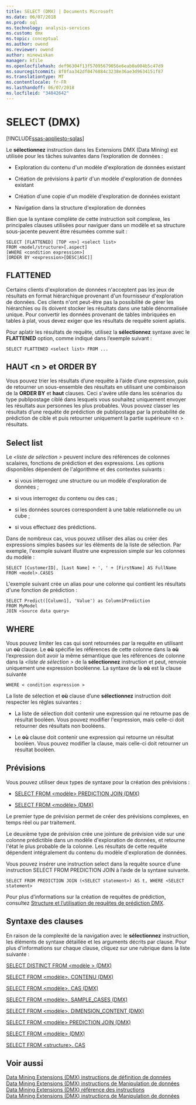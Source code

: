 ```yaml
---
title: SELECT (DMX) | Documents Microsoft
ms.date: 06/07/2018
ms.prod: sql
ms.technology: analysis-services
ms.custom: dmx
ms.topic: conceptual
ms.author: owend
ms.reviewer: owend
author: minewiskan
manager: kfile
ms.openlocfilehash: def96304f13f57095679056e6eab0a004b5c47d9
ms.sourcegitcommit: 8f0faa342df0476884c3238e36ae3d9634151f87
ms.translationtype: MT
ms.contentlocale: fr-FR
ms.lasthandoff: 06/07/2018
ms.locfileid: "34842642"
---
```

# <a name="select-dmx"></a>SELECT (DMX)
[!INCLUDE[ssas-appliesto-sqlas](../includes/ssas-appliesto-sqlas.md)]

  Le **sélectionnez** instruction dans les Extensions DMX (Data Mining) est utilisée pour les tâches suivantes dans l’exploration de données :  
  
-   Exploration du contenu d'un modèle d'exploration de données existant  
  
-   Création de prévisions à partir d'un modèle d'exploration de données existant  
  
-   Création d'une copie d'un modèle d'exploration de données existant  
  
-   Navigation dans la structure d'exploration de données  
  
 Bien que la syntaxe complète de cette instruction soit complexe, les principales clauses utilisées pour naviguer dans un modèle et sa structure sous-jacente peuvent être résumées comme suit :  
  
```  
SELECT [FLATTENED] [TOP <n>] <select list>  
FROM <model/structure>[.aspect]  
[WHERE <condition expression>]  
[ORDER BY <expression>[DESC|ASC]]  
```  
  
## <a name="flattened"></a>FLATTENED  
 Certains clients d'exploration de données n'acceptent pas les jeux de résultats en format hiérarchique provenant d'un fournisseur d'exploration de données. Ces clients n'ont peut-être pas la possibilité de gérer les hiérarchies ou ils doivent stocker les résultats dans une table dénormalisée unique. Pour convertir les données provenant de tables imbriquées en tables à plat, vous devez exiger que les résultats de requête soient aplatis.  
  
 Pour aplatir les résultats de requête, utilisez la **sélectionnez** syntaxe avec le **FLATTENED** option, comme indiqué dans l’exemple suivant :  
  
```  
SELECT FLATTENED <select list> FROM ...  
```  
  
## <a name="top-n-and-order-by"></a>HAUT \<n > et ORDER BY  
 Vous pouvez trier les résultats d’une requête à l’aide d’une expression, puis de retourner un sous-ensemble des résultats en utilisant une combinaison de la **ORDER BY** et **haut** clauses. Ceci s'avère utile dans les scénarios du type publipostage ciblé dans lesquels vous souhaitez uniquement envoyer les résultats aux personnes les plus probables. Vous pouvez classer les résultats d’une requête de prédiction de publipostage par la probabilité de prédiction de cible et puis retourner uniquement la partie supérieure \<n > résultats.  
  
## <a name="select-list"></a>Select list  
 Le  *\<liste de sélection >* peuvent inclure des références de colonnes scalaires, fonctions de prédiction et des expressions. Les options disponibles dépendent de l'algorithme et des contextes suivants :  
  
-   si vous interrogez une structure ou un modèle d'exploration de données ;  
  
-   si vous interrogez du contenu ou des cas ;  
  
-   si les données sources correspondent à une table relationnelle ou un cube ;  
  
-   si vous effectuez des prédictions.  
  
 Dans de nombreux cas, vous pouvez utiliser des alias ou créer des expressions simples basées sur les éléments de la liste de sélection. Par exemple, l'exemple suivant illustre une expression simple sur les colonnes du modèle :  
  
```  
SELECT [CustomerID], [Last Name] + ', ' + [FirstName] AS FullName  
FROM <model>.CASES  
```  
  
 L'exemple suivant crée un alias pour une colonne qui contient les résultats d'une fonction de prédiction :  
  
```  
SELECT Predict([Column1], 'Value') as Column1Prediction  
FROM MyModel  
JOIN <source data query>  
```  
  
## <a name="where"></a>WHERE  
 Vous pouvez limiter les cas qui sont retournées par la requête en utilisant un **où** clause. Le **où** spécifie les références de cette colonne dans la **où** l’expression doit avoir la même sémantique que les références de colonne dans la  *\<liste de sélection >* de la **sélectionnez** instruction et peut, renvoie uniquement une expression booléenne. La syntaxe de la **où** est la clause suivante  
  
```  
WHERE < condition expression >  
```  
  
 La liste de sélection et **où** clause d’une **sélectionnez** instruction doit respecter les règles suivantes :  
  
-   La liste de sélection doit contenir une expression qui ne retourne pas de résultat booléen. Vous pouvez modifier l'expression, mais celle-ci doit retourner des résultats non booléens.  
  
-   Le **où** clause doit contenir une expression qui retourne un résultat booléen. Vous pouvez modifier la clause, mais celle-ci doit retourner un résultat booléen.  
  
## <a name="predictions"></a>Prévisions  
 Vous pouvez utiliser deux types de syntaxe pour la création des prévisions :  
  
-   [SELECT FROM &#60;modèle&#62; PREDICTION JOIN &#40;DMX&#41;](../dmx/select-from-model-prediction-join-dmx.md)  
  
-   [SELECT FROM &#60;modèle&#62; &#40;DMX&#41;](../dmx/select-from-model-dmx.md)  
  
 Le premier type de prévision permet de créer des prévisions complexes, en temps réel ou par traitement.  
  
 Le deuxième type de prévision crée une jointure de prévision vide sur une colonne prédictible dans un modèle d'exploration de données, et retourne l'état le plus probable de la colonne. Les résultats de cette requête dépendent intégralement du contenu du modèle d'exploration de données.  
  
 Vous pouvez insérer une instruction select dans la requête source d’une instruction SELECT FROM PREDICTION JOIN à l’aide de la syntaxe suivante.  
  
```  
SELECT FROM PREDICTION JOIN (<SELECT statement>) AS t, WHERE <SELECT statement>  
```  
  
 Pour plus d’informations sur la création de requêtes de prédiction, consultez [Structure et l’utilisation de requêtes de prédiction DMX](../dmx/structure-and-usage-of-dmx-prediction-queries.md).  
  
## <a name="clause-syntax"></a>Syntaxe des clauses  
 En raison de la complexité de la navigation avec le **sélectionnez** instruction, les éléments de syntaxe détaillée et les arguments décrits par clause. Pour plus d'informations sur chaque clause, cliquez sur une rubrique dans la liste suivante :  
  
 [SELECT DISTINCT FROM &#60;modèle &#62; &#40;DMX&#41;](../dmx/select-distinct-from-model-dmx.md)  
  
 [SELECT FROM &#60;modèle&#62;. CONTENU &#40;DMX&#41;](../dmx/select-from-model-content-dmx.md)  
  
 [SELECT FROM &#60;modèle&#62;. CAS &#40;DMX&#41;](../dmx/select-from-model-cases-dmx.md)  
  
 [SELECT FROM &#60;modèle&#62;. SAMPLE_CASES &#40;DMX&#41;](../dmx/select-from-model-sample-cases-dmx.md)  
  
 [SELECT FROM &#60;modèle&#62;. DIMENSION_CONTENT &#40;DMX&#41;](../dmx/select-from-model-dimension-content-dmx.md)  
  
 [SELECT FROM &#60;modèle&#62; PREDICTION JOIN &#40;DMX&#41;](../dmx/select-from-model-prediction-join-dmx.md)  
  
 [SELECT FROM &#60;modèle&#62; &#40;DMX&#41;](../dmx/select-from-model-dmx.md)  
  
 [SELECT FROM &#60;structure&#62;. CAS](../dmx/select-from-structure-cases.md)  
  
## <a name="see-also"></a>Voir aussi  
 [Data Mining Extensions &#40;DMX&#41; instructions de définition de données](../dmx/dmx-statements-data-definition.md)   
 [Data Mining Extensions &#40;DMX&#41; instructions de Manipulation de données](../dmx/dmx-statements-data-manipulation.md)   
 [Data Mining Extensions &#40;DMX&#41; référence des instructions](../dmx/data-mining-extensions-dmx-statements.md)   
 [Data Mining Extensions &#40;DMX&#41; instructions de Manipulation de données](../dmx/dmx-statements-data-manipulation.md)  
  
  
